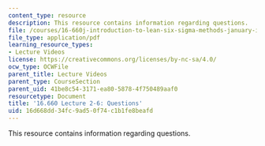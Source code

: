 ```yaml
---
content_type: resource
description: This resource contains information regarding questions.
file: /courses/16-660j-introduction-to-lean-six-sigma-methods-january-iap-2012/16d668dd34fc9ad50f74c1b1fe8beafd_MIT16_660JIAP12_2-6Ques.pdf
file_type: application/pdf
learning_resource_types:
- Lecture Videos
license: https://creativecommons.org/licenses/by-nc-sa/4.0/
ocw_type: OCWFile
parent_title: Lecture Videos
parent_type: CourseSection
parent_uid: 41be8c54-3171-ea80-5878-4f750489aaf0
resourcetype: Document
title: '16.660 Lecture 2-6: Questions'
uid: 16d668dd-34fc-9ad5-0f74-c1b1fe8beafd
---
```

This resource contains information regarding questions.